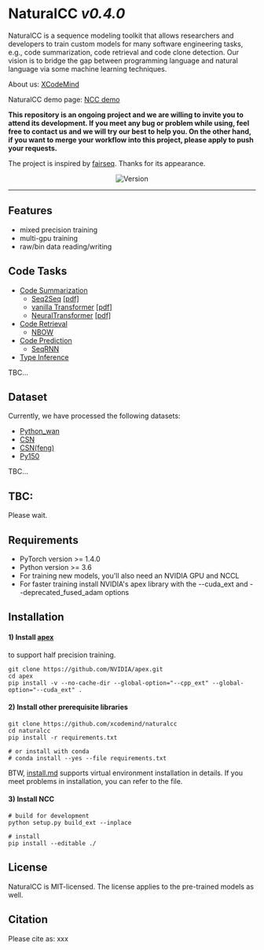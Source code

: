 # NaturalCC *v0.4.0*
NaturalCC is a sequence modeling toolkit that allows researchers and developers to train custom models for many software engineering tasks, e.g., code summarization, code retrieval and code clone detection. 
Our vision is to bridge the gap between programming language and natural language via some machine learning techniques.

About us: [XCodeMind](https://xcodemind.github.io/team)

NaturalCC demo page: [NCC demo](http://13.211.97.201:3000/)

**This repository is an ongoing project and we are willing to invite you to attend its development.
If you meet any bug or problem while using, feel free to contact us and we will try our best to help you.
On the other hand, if you want to merge your workflow into this project, please apply to push your requests.**

The project is inspired by [fairseq](https://github.com/pytorch/fairseq). Thanks for its appearance.

<p align="center">
    <img src="https://img.shields.io/badge/version-0.4.0-green" alt="Version">
</p>
<hr>


## Features
- mixed precision training
- multi-gpu training
- raw/bin data reading/writing

## Code Tasks
- [Code Summarization](run/summarization)
    - [Seq2Seq](run/summarization/seq2seq/README.md) [\[pdf\]](https://arxiv.org/pdf/1409.3215.pdf)
    - [vanilla Transformer](run/summarization//README.md) [\[pdf\]](https://arxiv.org/pdf/1706.03762.pdf)
    - [NeuralTransformer](run/summarization/neural_transformer/README.md) [\[pdf\]](https://arxiv.org/pdf/2005.00653.pdf)
- [Code Retrieval](run/retrieval)
    - [NBOW](run/retrieval/nbow/README.md)
- [Code Prediction](run/completion)
    - [SeqRNN](run/completion/seqrnn/README.md)
- [Type Inference](run/type_prediction)

TBC...

## Dataset
Currently, we have processed the following datasets:

- [Python_wan](dataset/python_wan/README.md)
- [CSN](dataset/csn/README.md)
- [CSN(feng)](dataset/csn_feng/README.md)
- [Py150](dataset/py150/README.md)

TBC...

## TBC:
Please wait.




## Requirements 
- PyTorch version >= 1.4.0
- Python version >= 3.6
- For training new models, you'll also need an NVIDIA GPU and NCCL
- For faster training install NVIDIA's apex library with the --cuda_ext and --deprecated_fused_adam options

## Installation
#### 1) Install [apex](https://github.com/NVIDIA/apex)
 to support half precision training.

```shell script
git clone https://github.com/NVIDIA/apex.git
cd apex
pip install -v --no-cache-dir --global-option="--cpp_ext" --global-option="--cuda_ext" .
```

#### 2) Install other prerequisite libraries
```shell script
git clone https://github.com/xcodemind/naturalcc
cd naturalcc
pip install -r requirements.txt

# or install with conda 
# conda install --yes --file requirements.txt
```
BTW, [install.md](install.md) supports virtual environment installation in details. 
If you meet problems in installation, you can refer to the file. 


#### 3) Install NCC
```shell script
# build for development 
python setup.py build_ext --inplace

# install 
pip install --editable ./
```


## License
NaturalCC is MIT-licensed. The license applies to the pre-trained models as well.

## Citation
Please cite as:
xxx
